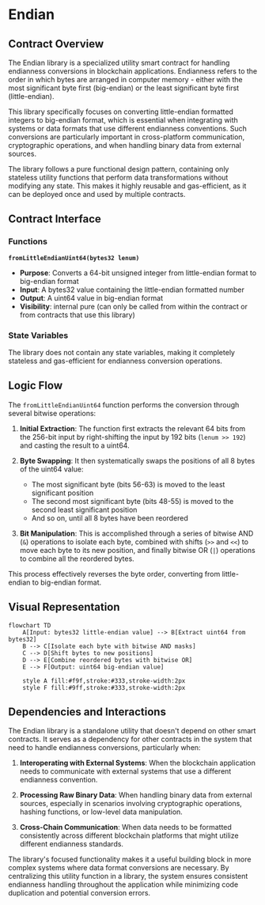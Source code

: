 # Endian

## Contract Overview

The Endian library is a specialized utility smart contract for handling endianness conversions in blockchain applications. Endianness refers to the order in which bytes are arranged in computer memory - either with the most significant byte first (big-endian) or the least significant byte first (little-endian). 

This library specifically focuses on converting little-endian formatted integers to big-endian format, which is essential when integrating with systems or data formats that use different endianness conventions. Such conversions are particularly important in cross-platform communication, cryptographic operations, and when handling binary data from external sources.

The library follows a pure functional design pattern, containing only stateless utility functions that perform data transformations without modifying any state. This makes it highly reusable and gas-efficient, as it can be deployed once and used by multiple contracts.

## Contract Interface

### Functions

**`fromLittleEndianUint64(bytes32 lenum)`**
- **Purpose**: Converts a 64-bit unsigned integer from little-endian format to big-endian format
- **Input**: A bytes32 value containing the little-endian formatted number
- **Output**: A uint64 value in big-endian format
- **Visibility**: internal pure (can only be called from within the contract or from contracts that use this library)

### State Variables
The library does not contain any state variables, making it completely stateless and gas-efficient for endianness conversion operations.

## Logic Flow

The `fromLittleEndianUint64` function performs the conversion through several bitwise operations:

1. **Initial Extraction**: The function first extracts the relevant 64 bits from the 256-bit input by right-shifting the input by 192 bits (`lenum >> 192`) and casting the result to a uint64.

2. **Byte Swapping**: It then systematically swaps the positions of all 8 bytes of the uint64 value:
   - The most significant byte (bits 56-63) is moved to the least significant position
   - The second most significant byte (bits 48-55) is moved to the second least significant position
   - And so on, until all 8 bytes have been reordered

3. **Bit Manipulation**: This is accomplished through a series of bitwise AND (`&`) operations to isolate each byte, combined with shifts (`>>` and `<<`) to move each byte to its new position, and finally bitwise OR (`|`) operations to combine all the reordered bytes.

This process effectively reverses the byte order, converting from little-endian to big-endian format.

## Visual Representation

```mermaid
flowchart TD
    A[Input: bytes32 little-endian value] --> B[Extract uint64 from bytes32]
    B --> C[Isolate each byte with bitwise AND masks]
    C --> D[Shift bytes to new positions]
    D --> E[Combine reordered bytes with bitwise OR]
    E --> F[Output: uint64 big-endian value]
    
    style A fill:#f9f,stroke:#333,stroke-width:2px
    style F fill:#9ff,stroke:#333,stroke-width:2px
```

## Dependencies and Interactions

The Endian library is a standalone utility that doesn't depend on other smart contracts. It serves as a dependency for other contracts in the system that need to handle endianness conversions, particularly when:

1. **Interoperating with External Systems**: When the blockchain application needs to communicate with external systems that use a different endianness convention.

2. **Processing Raw Binary Data**: When handling binary data from external sources, especially in scenarios involving cryptographic operations, hashing functions, or low-level data manipulation.

3. **Cross-Chain Communication**: When data needs to be formatted consistently across different blockchain platforms that might utilize different endianness standards.

The library's focused functionality makes it a useful building block in more complex systems where data format conversions are necessary. By centralizing this utility function in a library, the system ensures consistent endianness handling throughout the application while minimizing code duplication and potential conversion errors.